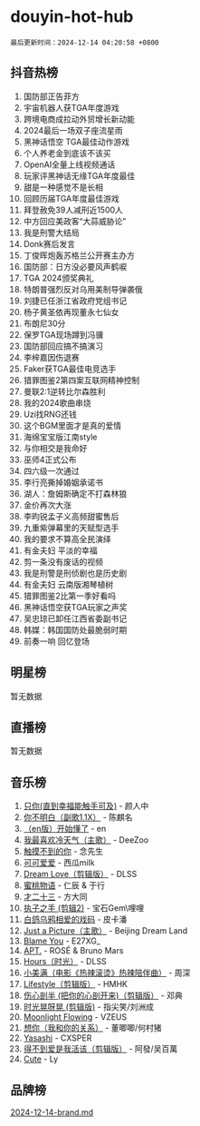 # douyin-hot-hub

`最后更新时间：2024-12-14 04:20:58 +0800`

## 抖音热榜

1. 国防部正告菲方
1. 宇宙机器人获TGA年度游戏
1. 跨境电商成拉动外贸增长新动能
1. 2024最后一场双子座流星雨
1. 黑神话悟空 TGA最佳动作游戏
1. 个人养老金到底该不该买
1. OpenAI全量上线视频通话
1. 玩家评黑神话无缘TGA年度最佳
1. 甜是一种感觉不是长相
1. 回顾历届TGA年度最佳游戏
1. 拜登赦免39人减刑近1500人
1. 中方回应美政客“大蒜威胁论”
1. 我是刑警大结局
1. Donk赛后发言
1. 丁俊晖炮轰苏格兰公开赛主办方
1. 国防部：日方没必要风声鹤唳
1. TGA 2024颁奖典礼
1. 特朗普强烈反对乌用美制导弹袭俄
1. 刘捷已任浙江省政府党组书记
1. 杨子黄圣依再现董永七仙女
1. 布朗尼30分
1. 保罗TGA现场蹲到冯骥
1. 国防部回应搞不搞演习
1. 李梓嘉因伤退赛
1. Faker获TGA最佳电竞选手
1. 猎罪图鉴2第四案互联网精神控制
1. 曼联2:1逆转比尔森胜利
1. 我的2024歌曲串烧
1. Uzi找RNG还钱
1. 这个BGM里面才是真的爱情
1. 海绵宝宝版江南style
1. 与你相交是我命好
1. 巫师4正式公布
1. 四六级一次通过
1. 李行亮撕掉婚姻承诺书
1. 湖人：詹姆斯确定不打森林狼
1. 金价再次大涨
1. 李昀锐孟子义高频甜蜜售后
1. 九重紫弹幕里的天赋型选手
1. 我的要求不算高全民演绎
1. 有金夫妇 平淡的幸福
1. 剪一条没有废话的视频
1. 我是刑警是刑侦剧也是历史剧
1. 有金夫妇 云南版湘琴植树
1. 猎罪图鉴2比第一季好看吗
1. 黑神话悟空获TGA玩家之声奖
1. 吴忠琼已卸任江西省委副书记
1. 韩媒：韩国国防处最脆弱时期
1. 前奏一响 回忆登场

## 明星榜

暂无数据

## 直播榜

暂无数据

## 音乐榜

1. [只你(直到幸福能触手可及)](https://sf5-hl-cdn-tos.douyinstatic.com/obj/tos-cn-ve-2774/o0lBkRDzFTeaVSUz3ZZSCBVtZ5DIMQGfgmEAuE) - 颜人中
1. [你不明白（副歌1.1X）](https://sf5-hl-cdn-tos.douyinstatic.com/obj/tos-cn-ve-2774/o4LBQK7fIoonFBCeIzPNZvHDgEDtQ2ErnrKvM1) - 陈麒名
1. [（en版）开始懂了](https://sf6-cdn-tos.douyinstatic.com/obj/tos-cn-ve-2774/ow9G4MKH32zBIDHGvNiTAimWsAJB5QxhCIfIME) - en
1. [我最喜欢冷天气（主歌）](https://sf5-hl-cdn-tos.douyinstatic.com/obj/tos-cn-ve-2774/ogd10efzCApmGsmwZRmIKrEMfCZLg7MycZu3ew) - DeeZoo
1. [触摸不到的你](https://sf3-cdn-tos.douyinstatic.com/obj/tos-cn-ve-2774/oUBR0G6KDYpIwoshClFdQfZDNBfTnrBQE7gXtN) - 念先生
1. [可可爱爱](https://sf5-hl-cdn-tos.douyinstatic.com/obj/tos-cn-ve-2774/0deb1e75aea643b9927ba26aaafa29dd) - 西瓜milk
1. [Dream Love（剪辑版）](https://sf5-hl-cdn-tos.douyinstatic.com/obj/tos-cn-ve-2774/oUn3DKyIgBFIsCFZmAMM8qSJyMtlgLfoPqyDEe) - DLSS
1. [蜜桃物语](https://sf3-cdn-tos.douyinstatic.com/obj/tos-cn-ve-2774/oIhOSCZtIACtYU4XQkngiW9kCBfVD1Fz9IYeqL) - 仁辰 & 于行
1. [才二十三](https://sf5-hl-cdn-tos.douyinstatic.com/obj/tos-cn-ve-2774/okABdOmMEBYDDBvkgYQ5JfEqFtCZvQxf4aRjDI) - 方大同
1. [执子之手 (剪辑2)](https://sf5-hl-cdn-tos.douyinstatic.com/obj/tos-cn-ve-2774/oUoZLQjCc31XzqsBnBQUNgeKtYPBcgbFDwtfcu) - 宝石Gem\哩哩
1. [白鸽乌鸦相爱的戏码](https://sf5-hl-cdn-tos.douyinstatic.com/obj/tos-cn-ve-2774/oMVVEf6eDAOmFtNtCsEqKpIorBDM8Nkg6TZRqC) - 皮卡潘
1. [Just a Picture（主歌）](https://sf5-hl-cdn-tos.douyinstatic.com/obj/tos-cn-ve-2774/oc0usFBZCDnAGbtQig7oCaDsQfCYjcAEfWYQkF) - Beijing Dream Land
1. [Blame You](https://sf5-hl-cdn-tos.douyinstatic.com/obj/tos-cn-ve-2774/oAceIDVL0BC2DJC0Qwi8AZnQAtBgZBbMMpfdzi) - E27XG_
1. [APT.](https://sf5-hl-cdn-tos.douyinstatic.com/obj/tos-cn-ve-2774/ooHxBnfDQIxBZontIlGfpTy5PBxCgEccFO1OMg) - ROSÉ & Bruno Mars
1. [Hours（时光）](https://sf5-hl-cdn-tos.douyinstatic.com/obj/tos-cn-ve-2774/oES9g0DgeYmDFDVCLNfBZZsnLvGF4utxCEAm1Q) - DLSS
1. [小美满（电影《热辣滚烫》热辣陪伴曲）](https://sf5-hl-cdn-tos.douyinstatic.com/obj/tos-cn-ve-2774/o0GAn2lSgfZIDUgtevCGDQYnFg4CwnrBaxbTZL) - 周深
1. [Lifestyle（剪辑版）](https://sf3-cdn-tos.douyinstatic.com/obj/tos-cn-ve-2774/owfqGgjwG3V5lCLaAIezFMeg3LtuKNBaZKgzPV) - HMHK
1. [伤心剖半 (把你的心剖开来)（剪辑版）](https://sf5-hl-cdn-tos.douyinstatic.com/obj/tos-cn-ve-2774/oE3a4kLafIGYPYIFXlEAefIrO0MvzyEDgbuTmC) - 邓典
1. [时光晃呀晃 (剪辑版)](https://sf5-hl-cdn-tos.douyinstatic.com/obj/tos-cn-ve-2774/o8ACeQem3gwI1x3GIYGAfKG0LJebKFRJDwRwyW) - 指尖笑/刘洲成
1. [Moonlight Flowing](https://sf5-hl-cdn-tos.douyinstatic.com/obj/tos-cn-ve-2774/oopZsCtRnQgOhEYmv9FfBBgwmeaQmWQQZED9tN) - VZEUS
1. [想你（我和你的关系）](https://sf5-hl-cdn-tos.douyinstatic.com/obj/tos-cn-ve-2774/o8QxhcOBDYYX0zqKCjFVQXZ3RBffnRBQEogitG) - 董唧唧/何村猪
1. [Yasashi](https://sf6-cdn-tos.douyinstatic.com/obj/tos-cn-ve-2774/oEIqAlutRBGQZgZf2VMCuFEBmaD2bgJG6fCQaQ) - CXSPER
1. [得不到爱是我活该（剪辑版）](https://sf5-hl-cdn-tos.douyinstatic.com/obj/tos-cn-ve-2774/os0cIhiBc3fAa9kPjzM5WTrMggiK3sBnZDAwpQ) - 阿發/吴百萬
1. [Cute](https://sf5-hl-cdn-tos.douyinstatic.com/obj/tos-cn-ve-2774/o4IbIzHWKAAB4wsS5qMBRiiAlEBGTpQRNfFvuo) - Ly

## 品牌榜

[2024-12-14-brand.md](2024-12-14-brand.md)
